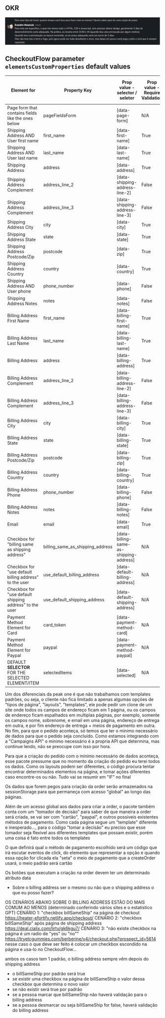 ## OKR
![image](./OKR.png)


## CheckoutFlow parameter `elementsCustomProperties` default values

| Element for                                             | Property Key                     | Prop value - selector / seletor         | Prop value - Require Validation | Prop value - default value |
|---------------------------------------------------------|----------------------------------|-----------------------------------------|---------------------------------|----------------------------|
| Page form that contains fields like the ones below      | pageFieldsForm                   | [data-page-form]                        | N/A                             | N/A                        |
| Shipping Address AND User first name                    | first_name                       | [data-first-name]                       | True                            | N/A                        |
| Shipping Address AND User last name                     | last_name                        | [data-last-name]                        | True                            | N/A                        |
| Shipping Address                                        | address                          | [data-address]                          | True                            | N/A                        |
| Shipping Address Complement                             | address_line_2                   | [data-shipping-address-line-2]          | False                           | N/A                        |
| Shipping Address Complement                             | address_line_3                   | [data-shipping-address-line-3]          | False                           | N/A                        |
| Shipping Address City                                   | city                             | [data-city]                             | True                            | N/A                        |
| Shipping Address State                                  | state                            | [data-state]                            | True                            | N/A                        |
| Shipping Address Postcode/Zip                           | postcode                         | [data-zip]                              | True                            | N/A                        |
| Shipping Address Country                                | country                          | [data-country]                          | True                            | N/A                        |
| Shipping Address AND User phone                         | phone_number                     | [data-phone]                            | False                           | N/A                        |
| Shipping Address Notes                                  | notes                            | [data-notes]                            | False                           | N/A                        |
| Billing Address First Name                              | first_name                       | [data-billing-first-name]               | True                            | N/A                        |
| Billing Address Last Name                               | last_name                        | [data-billing-last-name]                | True                            | N/A                        |
| Billing Address                                         | address                          | [data-billing-address]                  | True                            | N/A                        |
| Billing Address Complement                              | address_line_2                   | [data-billing-address-line-2]           | False                           | N/A                        |
| Billing Address Complement                              | address_line_3                   | [data-billing-address-line-3]           | False                           | N/A                        |
| Billing Address City                                    | city                             | [data-billing-city]                     | True                            | N/A                        |
| Billing Address State                                   | state                            | [data-billing-state]                    | True                            | N/A                        |
| Billing Address Postcode/Zip                            | postcode                         | [data-billing-zip]                      | True                            | N/A                        |
| Billing Address Country                                 | country                          | [data-billing-country]                  | True                            | N/A                        |
| Billing Address Phone                                   | phone_number                     | [data-billing-phone]                    | False                           | N/A                        |
| Billing Address Notes                                   | notes                            | [data-billing-notes]                    | False                           | N/A                        |
| Email                                                   | email                            | [data-email]                            | True                            | N/A                        |
| Checkbox for "billing same as shipping address"         | billing_same_as_shipping_address | [data-billing-same-as-shipping-address] | N/A                             | True                       |
| Checkbox for "use default billing address" to the user  | use_default_billing_address      | [data-default-billing-address]          | N/A                             | False                      |
| Checkbox for "use default shipping address" to the user | use_default_shipping_address     | [data-default-shipping-address]         | N/A                             | False                      |
| Payment Method Element for Card                         | card_token                       | [data-payment-method-card]              | N/A                             | N/A                        |
| Payment Method Element for Paypal                       | paypal                           | [data-payment-method-paypal]            | N/A                             | N/A                        |
| DEFAULT **SELECTOR** FOR THE SELECTED ELEMENT/ITEM      | selectedItems                    | [data-selected]                         | N/A                             | N/A                        |


Um dos diferenciais da peak one é que não trabalhamos com templates padrões, ou seja, o cliente não fica limitado a apenas algumas opções de "tipos de página", "layouts", "templates", ele pode pedir um clone de um site onde todos os campos de endereço ficam em 1 página, ou os campos de endereço ficam espalhados em multiplas páginas, por exemplo, somente os campos nome, sobrenome, e email em uma página, endereço de entrega em outra, e por fim endereço de entrega + meios de pagamento em outra. No fim, para que o pedido aconteça, só temos que ter o minimo necessário de dados para que o pedido seja concluido. Como estamos integrando com a "Campaigns API" o minimo necessário é a propria API que determina, mas continue lendo, não se preocupe com isso por hora.

Para que a criação do pedido com o minimo necessário de dados aconteça, esse pacote pressume que no momento da criação do pedido eu terei todos os dados. Como os layouts podem ser diferentes, o código procura tentar encontrar determinados elementos na página, e tomar ações diferentes caso encontre-os ou não. Tudo vai se resumir em "IF" no final

Os dados que forem pegos para criação da order serão armazenados na sessionStorage para que permaneça com acesso "global" ao longo das páginas.

Além de um acesso global aos dados para criar a order, o pacote também conta com um "tomador de decisão" para saber de que maneira a order será criada, se vai ser com "cartão", "paypal", e outros possiveis existentes métodos de pagamento. Como cada página segue um "template" diferente e inesperado..., para o código "tomar a decisão" eu preciso que esse tomador seja flexivel aos diferentes templates que possam existir, porém uma coisa é fato entre todos os templates

O que definirá qual o método de pagamento escolhido será um código que irá escutar eventos de click, do elemento que representar a opção e quando essa opção for clicada ela "seta" o meio de pagamento que a createOrder usará, o meio padrão será cartão

Os botões que executam a criação na order devem ter um determinado atributo data


- Sobre o billing address ser o mesmo ou não que o shipping address o que eu posso fazer?

OS CENÁRIOS ABAIXO SOBRE O BILLING ADDRESS ESTÃO DO MAIS COMUM AO MENOS (determinado conferindo vários sites e o estatistico GPT)
CENÁRIO 1: "checkbox billSameShip" na página de checkout https://heater-efortify.netlify.app/checkout/
CENÁRIO 2: "checkbox billSameShip" após página de shipping address https://deal.cialix.com/lirtv/gk6kgu7/
CENÁRIO 3: "não existe checkbox na página é um radio de "yes" ou "no"" https://tryetcgummies.com/berberine/v4/checkout.php?prospect_id=5614 nesse caso o que deve ser feito é colocar um checkbox escondido na página e usa-lo no CheckoutFlow...

ambos os casos tem 1 padrão, o billing address sempre vêm depois do shipping address

- o billSameShip por padrão será true
- se existir uma checkbox na página de billSameShip o valor dessa checkbox que determina o novo valor
- se não existir será true por padrão
- se a pessoa marcar que billSameShip não haverá validação para o billing address
- se a pessoa desmarcar ou seja billSameShip for false, haverá validação do billing address